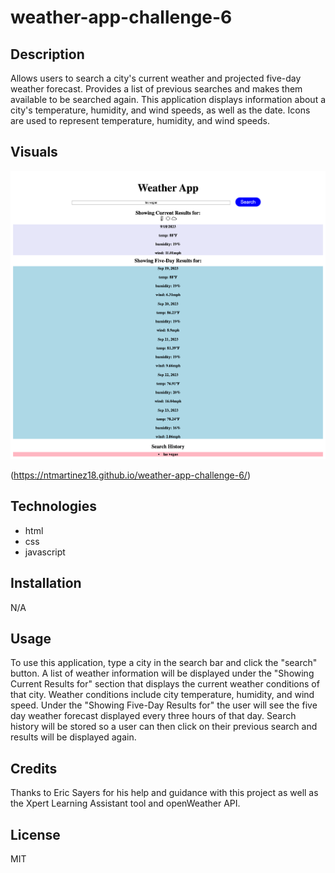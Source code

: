 # weather-app-challenge-6

## 

## Description
Allows users to search a city's current weather and projected five-day weather forecast. Provides a list of previous searches and makes them available to be searched again. This application displays information about a city's temperature, humidity, and wind speeds, as well as the date. Icons are used to represent temperature, humidity, and wind speeds.

## Visuals

<img src="./assets/weather-app-ss.png" alt="weather-application-screenshot">

(https://ntmartinez18.github.io/weather-app-challenge-6/)

## Technologies
* html
* css
* javascript

## Installation
N/A

## Usage
To use this application, type a city in the search bar and click the "search" button. A list of weather information will be displayed under the "Showing Current Results for" section that displays the current weather conditions of that city. Weather conditions include city temperature, humidity, and wind speed. Under the "Showing Five-Day Results for" the user will see the five day weather forecast displayed every three hours of that day. Search history will be stored so a user can then click on their previous search and results will be displayed again.

## Credits
Thanks to Eric Sayers for his help and guidance with this project as well as the Xpert Learning Assistant tool and openWeather API.

## License
MIT